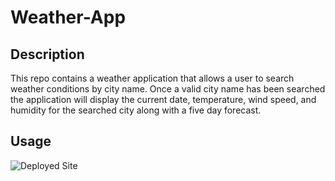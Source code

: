 # Weather-App

## Description
This repo contains a weather application that allows a user to search weather conditions by city name. Once a valid city name has been searched the application will display the current date, temperature, wind speed, and humidity for the searched city along with a five day forecast.

## Usage

![Deployed Site](https://drive.google.com/file/d/1d84KVO_LLZicdcifSudcA-sfigKzz8hb/view)
